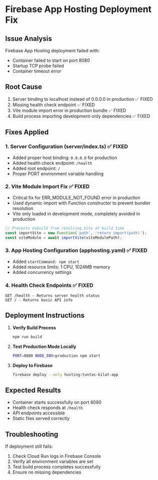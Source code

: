 # Firebase App Hosting Deployment Fix

## Issue Analysis
Firebase App Hosting deployment failed with:
- Container failed to start on port 8080
- Startup TCP probe failed
- Container timeout error

## Root Cause
1. Server binding to localhost instead of 0.0.0.0 in production ✅ FIXED
2. Missing health check endpoint ✅ FIXED
3. Vite module import error in production bundle ✅ FIXED
4. Build process importing development-only dependencies ✅ FIXED

## Fixes Applied

### 1. Server Configuration (server/index.ts) ✅ FIXED
- Added proper host binding: `0.0.0.0` for production
- Added health check endpoint: `/health`
- Added root endpoint: `/`
- Proper PORT environment variable handling

### 2. Vite Module Import Fix ✅ FIXED
- Critical fix for ERR_MODULE_NOT_FOUND error in production
- Used dynamic import with Function constructor to prevent bundler resolution
- Vite only loaded in development mode, completely avoided in production
```javascript
// Prevents esbuild from resolving Vite at build time
const importVite = new Function('path', 'return import(path)');
const viteModule = await importVite(viteModulePath);
```

### 3. App Hosting Configuration (apphosting.yaml) ✅ FIXED
- Added `startCommand: npm start`
- Added resource limits: 1 CPU, 1024MB memory
- Added concurrency settings

### 4. Health Check Endpoints ✅ FIXED
```
GET /health - Returns server health status
GET / - Returns basic API info
```

## Deployment Instructions

1. **Verify Build Process**
   ```bash
   npm run build
   ```

2. **Test Production Mode Locally**
   ```bash
   PORT=8080 NODE_ENV=production npm start
   ```

3. **Deploy to Firebase**
   ```bash
   firebase deploy --only hosting:tuntas-kilat-app
   ```

## Expected Results
- Container starts successfully on port 8080
- Health check responds at `/health`
- API endpoints accessible
- Static files served correctly

## Troubleshooting
If deployment still fails:
1. Check Cloud Run logs in Firebase Console
2. Verify all environment variables are set
3. Test build process completes successfully
4. Ensure no missing dependencies